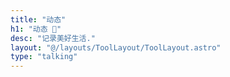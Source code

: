 ```yaml
---
title: "动态"
h1: "动态 🥫"
desc: "记录美好生活."
layout: "@/layouts/ToolLayout/ToolLayout.astro"
type: "talking"
---
```


